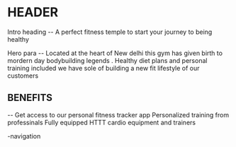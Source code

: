 # HEADER

Intro heading
-- A perfect fitness temple to start your journey to being healthy

Hero para
-- Located at the heart of New delhi this gym has given birth to
mordern day bodybuilding legends . Healthy diet plans and personal
training included we have sole of building a new fit lifestyle of
our customers

## BENEFITS

-- Get access to our personal fitness tracker app
Personalized training from professinals
Fully equipped HTTT cardio equipment and trainers

-navigation
